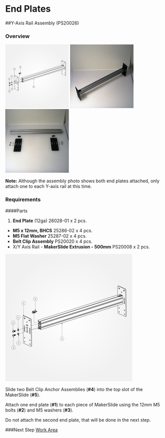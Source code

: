 # End Plates

##Y-Axis Rail Assembly (PS20026)

### Overview

![exploded view of End Plates](tPictures/PS20026_2.png) 
![](tPictures/so_y_axis_rail_2.jpg)
![](tPictures/so_y_axis_rail_parts_2.jpg)

**Note:** Although the assembly photo shows both end plates attached, only attach one to each Y-axis rail at this time.

### Requirements

####Parts

1. **End Plate** (12ga) 26028-01 x 2 pcs.
* **M5 x 12mm, BHCS** 25286-02 x 4 pcs.
* **M5 Flat Washer** 25287-02 x 4 pcs.
* **Belt Clip Assembly** PS20020 x 4 pcs.
* X/Y Axis Rail - **MakerSlide Extrusion - 500mm** PS20008 x 2 pcs.

[![exploded view of End Plates](tPictures/PS20026_4.png)](content/tPictures/PS20026_16.png)

Slide two Belt Clip Anchor Assemblies (**\#4**) into the top slot of the MakerSlide (**\#5**).

Attach one end plate (**\#1**) to each piece of MakerSlide using the 12mm M5 bolts (**\#2**) and M5 washers (**\#3**).

Do not attach the second end plate, that will be done in the next step.

###Next Step [Work Area](http://docs.shapeoko.com/workarea.html)
